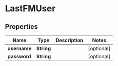 

# LastFMUser


## Properties

| Name | Type | Description | Notes |
|------------ | ------------- | ------------- | -------------|
|**username** | **String** |  |  [optional] |
|**password** | **String** |  |  [optional] |



